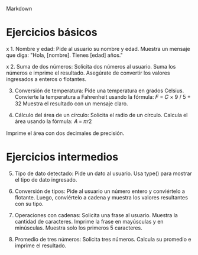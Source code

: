 Markdown

# Ejercicios básicos

x 1. Nombre y edad:
Pide al usuario su nombre y edad.
Muestra un mensaje que diga: "Hola, [nombre]. Tienes [edad] años."

x 2. Suma de dos números:
Solicita dos números al usuario.
Suma los números e imprime el resultado.
Asegúrate de convertir los valores ingresados a enteros o flotantes.

3. Conversión de temperatura:
Pide una temperatura en grados Celsius.
Convierte la temperatura a Fahrenheit usando la fórmula:
𝐹 = 𝐶 × 9 / 5 + 32
Muestra el resultado con un mensaje claro.

4. Cálculo del área de un círculo:
Solicita el radio de un círculo.
Calcula el área usando la fórmula:
𝐴 = 𝜋𝑟2

Imprime el área con dos decimales de precisión.

# Ejercicios intermedios
5. Tipo de dato detectado:
Pide un dato al usuario.
Usa type() para mostrar el tipo de dato ingresado.

6. Conversión de tipos:
Pide al usuario un número entero y conviértelo a flotante.
Luego, conviértelo a cadena y muestra los valores resultantes con su tipo.

7. Operaciones con cadenas:
Solicita una frase al usuario.
Muestra la cantidad de caracteres.
Imprime la frase en mayúsculas y en minúsculas.
Muestra solo los primeros 5 caracteres.

8. Promedio de tres números:
Solicita tres números.
Calcula su promedio e imprime el resultado.
